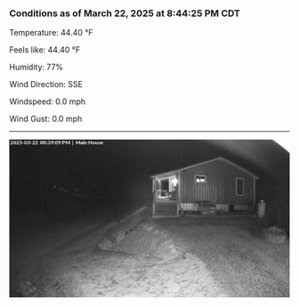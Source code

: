 ### Conditions as of March 22, 2025 at 8:44:25 PM CDT 

Temperature: 44.40 &deg;F

Feels like: 44.40 &deg;F

Humidity: 77%

Wind Direction: SSE

Windspeed: 0.0 mph

Wind Gust: 0.0 mph

---

<img src="./images/latest.jpeg"/>

